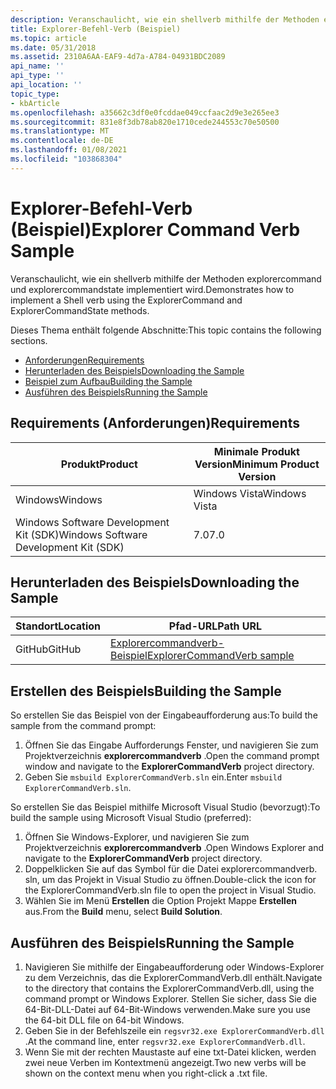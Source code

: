 ```yaml
---
description: Veranschaulicht, wie ein shellverb mithilfe der Methoden explorercommand und explorercommandstate implementiert wird.
title: Explorer-Befehl-Verb (Beispiel)
ms.topic: article
ms.date: 05/31/2018
ms.assetid: 2310A6AA-EAF9-4d7a-A784-04931BDC2089
api_name: ''
api_type: ''
api_location: ''
topic_type:
- kbArticle
ms.openlocfilehash: a35662c3df0e0fcddae049ccfaac2d9e3e265ee3
ms.sourcegitcommit: 831e8f3db78ab820e1710cede244553c70e50500
ms.translationtype: MT
ms.contentlocale: de-DE
ms.lasthandoff: 01/08/2021
ms.locfileid: "103868304"
---
```

# <a name="explorer-command-verb-sample"></a><span data-ttu-id="7d172-103">Explorer-Befehl-Verb (Beispiel)</span><span class="sxs-lookup"><span data-stu-id="7d172-103">Explorer Command Verb Sample</span></span>

<span data-ttu-id="7d172-104">Veranschaulicht, wie ein shellverb mithilfe der Methoden explorercommand und explorercommandstate implementiert wird.</span><span class="sxs-lookup"><span data-stu-id="7d172-104">Demonstrates how to implement a Shell verb using the ExplorerCommand and ExplorerCommandState methods.</span></span>

<span data-ttu-id="7d172-105">Dieses Thema enthält folgende Abschnitte:</span><span class="sxs-lookup"><span data-stu-id="7d172-105">This topic contains the following sections.</span></span>

-   [<span data-ttu-id="7d172-106">Anforderungen</span><span class="sxs-lookup"><span data-stu-id="7d172-106">Requirements</span></span>](#requirements)
-   [<span data-ttu-id="7d172-107">Herunterladen des Beispiels</span><span class="sxs-lookup"><span data-stu-id="7d172-107">Downloading the Sample</span></span>](#downloading-the-sample)
-   [<span data-ttu-id="7d172-108">Beispiel zum Aufbau</span><span class="sxs-lookup"><span data-stu-id="7d172-108">Building the Sample</span></span>](#building-the-sample)
-   [<span data-ttu-id="7d172-109">Ausführen des Beispiels</span><span class="sxs-lookup"><span data-stu-id="7d172-109">Running the Sample</span></span>](#running-the-sample)

## <a name="requirements"></a><span data-ttu-id="7d172-110">Requirements (Anforderungen)</span><span class="sxs-lookup"><span data-stu-id="7d172-110">Requirements</span></span>



| <span data-ttu-id="7d172-111">Produkt</span><span class="sxs-lookup"><span data-stu-id="7d172-111">Product</span></span>                                | <span data-ttu-id="7d172-112">Minimale Produkt Version</span><span class="sxs-lookup"><span data-stu-id="7d172-112">Minimum Product Version</span></span> |
|----------------------------------------|-------------------------|
| <span data-ttu-id="7d172-113">Windows</span><span class="sxs-lookup"><span data-stu-id="7d172-113">Windows</span></span>                                | <span data-ttu-id="7d172-114">Windows Vista</span><span class="sxs-lookup"><span data-stu-id="7d172-114">Windows Vista</span></span>           |
| <span data-ttu-id="7d172-115">Windows Software Development Kit (SDK)</span><span class="sxs-lookup"><span data-stu-id="7d172-115">Windows Software Development Kit (SDK)</span></span> | <span data-ttu-id="7d172-116">7.0</span><span class="sxs-lookup"><span data-stu-id="7d172-116">7.0</span></span>                     |



 

## <a name="downloading-the-sample"></a><span data-ttu-id="7d172-117">Herunterladen des Beispiels</span><span class="sxs-lookup"><span data-stu-id="7d172-117">Downloading the Sample</span></span>

| <span data-ttu-id="7d172-118">Standort</span><span class="sxs-lookup"><span data-stu-id="7d172-118">Location</span></span>      | <span data-ttu-id="7d172-119">Pfad-URL</span><span class="sxs-lookup"><span data-stu-id="7d172-119">Path URL</span></span>                                                                                             |
|---------------|------------------------------------------------------------------------------------------------------|
| <span data-ttu-id="7d172-120">GitHub</span><span class="sxs-lookup"><span data-stu-id="7d172-120">GitHub</span></span>  | [<span data-ttu-id="7d172-121">Explorercommandverb-Beispiel</span><span class="sxs-lookup"><span data-stu-id="7d172-121">ExplorerCommandVerb sample</span></span>](https://github.com/microsoft/Windows-classic-samples/tree/master/Samples/Win7Samples/winui/shell/appshellintegration/ExplorerCommandVerb) |

## <a name="building-the-sample"></a><span data-ttu-id="7d172-122">Erstellen des Beispiels</span><span class="sxs-lookup"><span data-stu-id="7d172-122">Building the Sample</span></span>

<span data-ttu-id="7d172-123">So erstellen Sie das Beispiel von der Eingabeaufforderung aus:</span><span class="sxs-lookup"><span data-stu-id="7d172-123">To build the sample from the command prompt:</span></span>

1.  <span data-ttu-id="7d172-124">Öffnen Sie das Eingabe Aufforderungs Fenster, und navigieren Sie zum Projektverzeichnis **explorercommandverb** .</span><span class="sxs-lookup"><span data-stu-id="7d172-124">Open the command prompt window and navigate to the **ExplorerCommandVerb** project directory.</span></span>
2.  <span data-ttu-id="7d172-125">Geben Sie `msbuild ExplorerCommandVerb.sln` ein.</span><span class="sxs-lookup"><span data-stu-id="7d172-125">Enter `msbuild ExplorerCommandVerb.sln`.</span></span>

<span data-ttu-id="7d172-126">So erstellen Sie das Beispiel mithilfe Microsoft Visual Studio (bevorzugt):</span><span class="sxs-lookup"><span data-stu-id="7d172-126">To build the sample using Microsoft Visual Studio (preferred):</span></span>

1.  <span data-ttu-id="7d172-127">Öffnen Sie Windows-Explorer, und navigieren Sie zum Projektverzeichnis **explorercommandverb** .</span><span class="sxs-lookup"><span data-stu-id="7d172-127">Open Windows Explorer and navigate to the **ExplorerCommandVerb** project directory.</span></span>
2.  <span data-ttu-id="7d172-128">Doppelklicken Sie auf das Symbol für die Datei explorercommandverb. sln, um das Projekt in Visual Studio zu öffnen.</span><span class="sxs-lookup"><span data-stu-id="7d172-128">Double-click the icon for the ExplorerCommandVerb.sln file to open the project in Visual Studio.</span></span>
3.  <span data-ttu-id="7d172-129">Wählen Sie im Menü **Erstellen** die Option Projekt Mappe **Erstellen** aus.</span><span class="sxs-lookup"><span data-stu-id="7d172-129">From the **Build** menu, select **Build Solution**.</span></span>

## <a name="running-the-sample"></a><span data-ttu-id="7d172-130">Ausführen des Beispiels</span><span class="sxs-lookup"><span data-stu-id="7d172-130">Running the Sample</span></span>

1.  <span data-ttu-id="7d172-131">Navigieren Sie mithilfe der Eingabeaufforderung oder Windows-Explorer zu dem Verzeichnis, das die ExplorerCommandVerb.dll enthält.</span><span class="sxs-lookup"><span data-stu-id="7d172-131">Navigate to the directory that contains the ExplorerCommandVerb.dll, using the command prompt or Windows Explorer.</span></span> <span data-ttu-id="7d172-132">Stellen Sie sicher, dass Sie die 64-Bit-DLL-Datei auf 64-Bit-Windows verwenden.</span><span class="sxs-lookup"><span data-stu-id="7d172-132">Make sure you use the 64-bit DLL file on 64-bit Windows.</span></span>
2.  <span data-ttu-id="7d172-133">Geben Sie in der Befehlszeile ein `regsvr32.exe ExplorerCommandVerb.dll` .</span><span class="sxs-lookup"><span data-stu-id="7d172-133">At the command line, enter `regsvr32.exe ExplorerCommandVerb.dll`.</span></span>
3.  <span data-ttu-id="7d172-134">Wenn Sie mit der rechten Maustaste auf eine txt-Datei klicken, werden zwei neue Verben im Kontextmenü angezeigt.</span><span class="sxs-lookup"><span data-stu-id="7d172-134">Two new verbs will be shown on the context menu when you right-click a .txt file.</span></span>

 

 



